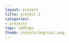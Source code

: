 ```yaml
---
layout: project
title: project 2
categories:
- projects
tags: addtags
thumb: /assets/img/cosi.png
---
```




